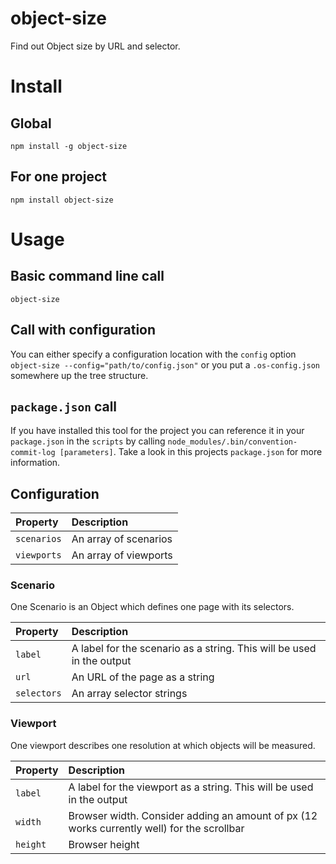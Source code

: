 # object-size
<!--[![Coverage Status](https://coveralls.io/repos/github/wesselbaum/object-size/badge.svg?branch=Unit_tests_%26_coverage)](https://coveralls.io/github/wesselbaum/object-size?branch=Unit_tests_%26_coverage)
[![Build Status](https://travis-ci.org/wesselbaum/object-size.svg?branch=master)](https://travis-ci.org/wesselbaum/object-size)
[![dependencies Status](https://david-dm.org/wesselbaum/object-size/status.svg)](https://david-dm.org/wesselbaum/object-size)-->

Find out Object size by URL and selector. 

# Install 

## Global
`npm install -g object-size`

## For one project
`npm install object-size`

# Usage

## Basic command line call
`object-size`

## Call with configuration
You can either specify a configuration location with the `config` option `object-size --config="path/to/config.json"` or you put a `.os-config.json` somewhere up the tree structure.

## `package.json` call
If you have installed this tool for the project you can reference it in your `package.json` in the `scripts` by calling `node_modules/.bin/convention-commit-log [parameters]`. Take a look in this projects `package.json` for more information.

## Configuration

| Property        | Description |
|:------------------|:-------------|
| `scenarios` | An array of scenarios |
| `viewports` | An array of viewports  |

### Scenario

One Scenario is an Object which defines one page with its selectors.

| Property        | Description | 
|:------------------|:-------------|
| `label` | A label for the scenario as a string. This will be used in the output |
| `url` | An URL of the page as a string |
| `selectors` | An array selector strings  |


### Viewport

One viewport describes one resolution at which objects will be measured.

| Property        | Description | 
|:------------------|:-------------|
| `label` | A label for the viewport as a string. This will be used in the output |
| `width` | Browser width. Consider adding an amount of px (12 works currently well) for the scrollbar |
| `height` | Browser height  |
